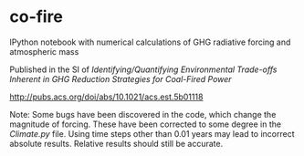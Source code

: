 co-fire
=======

IPython notebook with numerical calculations of GHG radiative forcing and atmospheric mass

Published in the SI of *Identifying/Quantifying Environmental Trade-offs Inherent in GHG Reduction Strategies for Coal-Fired Power*

http://pubs.acs.org/doi/abs/10.1021/acs.est.5b01118

Note: Some bugs have been discovered in the code, which change the magnitude of forcing. 
These have been corrected to some degree in the *Climate.py* file. Using time steps 
other than 0.01 years may lead to incorrect absolute results. Relative results should
still be accurate.